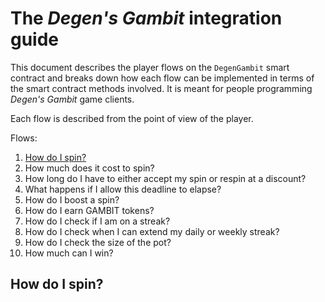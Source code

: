 # The *Degen's Gambit* integration guide

This document describes the player flows on the `DegenGambit` smart contract and breaks down how each
flow can be implemented in terms of the smart contract methods involved. It is meant for people
programming *Degen's Gambit* game clients.

Each flow is described from the point of view of the player.

Flows:

1. [How do I spin?](#how-do-i-spin)
2. How much does it cost to spin?
3. How long do I have to either accept my spin or respin at a discount?
4. What happens if I allow this deadline to elapse?
5. How do I boost a spin?
6. How do I earn GAMBIT tokens?
7. How do I check if I am on a streak?
8. How do I check when I can extend my daily or weekly streak?
9. How do I check the size of the pot?
10. How much can I win?

## How do I spin?

